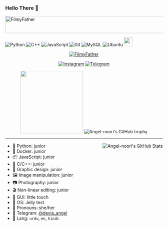 ### Hello There 👋

<!--
**FilmyFather/FilmyFather** is a ✨ _special_ ✨ repository because its `README.md` (this file) appears on your GitHub profile.

Here are some ideas to get you started:

- 🔭 I’m currently working on ...
- 🌱 I’m currently learning ...
- 👯 I’m looking to collaborate on ...
- 🤔 I’m looking for help with ...
- 💬 Ask me about ...
- 📫 How to reach me: ...
- 😄 Pronouns: ...
- ⚡ Fun fact: ...
-->


<img src="https://readme-typing-svg.herokuapp.com?font=Kaushan+Script&size=40&duration=3500&color=FF0000&background=FFFFFF00&center=true&vCenter=true&width=650&height=55&lines=Hey!+It's+FilmyFather+%F0%9F%91%8B%F0%9F%8F%BB;I+am+an+Telegram+Explorer+Boii+%F0%9F%A6%8B%F0%9F%91%A9;I+am+from+Bharat+%F0%9F%8C%99;I+am+a+little+Bad+Boii+developer+%F0%9F%90%9D;Please+Support+Me+and+Follow+%F0%9F%92%99" alt="FilmyFather" width="650" height="55">

![Python](https://img.shields.io/badge/python-3776AB?style=for-the-badge&logo=python&logoColor=ffffff)
![C++](https://img.shields.io/badge/c%2B%2B-00599C?style=for-the-badge&logo=c%2B%2B&logoColor=ffffff)
![JavaScript](https://img.shields.io/badge/javascript-F7DF1E?style=for-the-badge&logo=javascript&logoColor=000000)
![Git](https://img.shields.io/badge/git-F05032?style=for-the-badge&logo=git&logoColor=ffffff)
![MySQL](https://img.shields.io/badge/mysql-030303?style=for-the-badge&logo=mysql&logoColor=ffffff)
![Ubuntu](https://img.shields.io/badge/ubuntu-E95420?style=for-the-badge&logo=ubuntu&logoColor=ffffff)
<img src="https://hits.seeyoufarm.com/api/count/incr/badge.svg?url=https%3A%2F%2Fgithub.com%2Fviperadnan-git&count_bg=%2379C83D&title_bg=%23555555&icon=&icon_color=%23E7E7E7&title=:)&edge_flat=true" height="28">

<p align="center"> <a href="https://github.com/FilmyFather"><img src="https://komarev.com/ghpvc/?username=FilmyFather &label=Profile%20views&color=ff00e8&style=flat" alt="FilmyFather" /></a> </p>

<div align="center">

 [![Instagram](https://img.shields.io/badge/Instagram-0A0A0A?style=for-the-badge&logo=Instagram&logoColor=white)](https://www.instagram.com/_xx_itz_yuvi_xx_/)
 [![Telegram](https://img.shields.io/badge/Telegram-0A0A0A?style=for-the-badge&logo=Telegram&logoColor=white)](https://www.telegram.me/devia_angel/)
</div>
 
<div align="center">
  <img align="justify" width="200" src="https://cdn.jsdelivr.net/gh/YunYouJun/yun/images/yun-alpha-compressed.png">
  <img src="https://github-profile-trophy.vercel.app/?username=Angel-noori&column=-1&theme=dracula" alt="Angel-noori's GitHub trophy">
</div>

<hr>

[//]: https://github-readme-stats.vercel.app/api?username=Angel-noori&show_icons=true&theme=chartreuse-dark&custom_title=🧶%20Angel%20is%20vibrating

<img align="right" src="https://github-readme-stats.vercel.app/api?username=Angel-noori&show_icons=true&theme=chartreuse-dark&custom_title=🧶%20Angel%20is%20vibrating" alt="Angel-noori's GitHub Stats">

- 🐍 Python: junior
- 🦈 Docker: junior
- 📦 JavaScript: junior
- 👀 C/C++: junior
- 🎨 Graphic design: junior
- 🖼️ Image manipulation: junior
- 📷 Photography: junior
- 🎬 Non-linear editing: junior
- 📱 GUI: little touch
- 🍥 OS: Jelly test
- 💭 Pronouns: she/her
- 💬 Telegram: [@devia_angel](https://t.me/devia_angel)
- 📣 Lang: `urdu`, `en`, `hindi`

 
